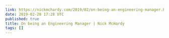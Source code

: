 ```yaml
---
link: https://nickmchardy.com/2019/02/on-being-an-engineering-manager.html
date: 2019-02-28 17:28 UTC
published: true
title: On being an Engineering Manager | Nick McHardy
tags: []
---
```



